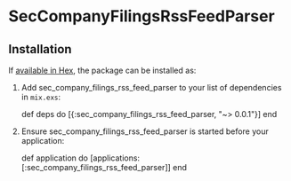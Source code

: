 # SecCompanyFilingsRssFeedParser

## Installation

If [available in Hex](https://hex.pm/docs/publish), the package can be installed as:

  1. Add sec_company_filings_rss_feed_parser to your list of dependencies in `mix.exs`:

        def deps do
          [{:sec_company_filings_rss_feed_parser, "~> 0.0.1"}]
        end

  2. Ensure sec_company_filings_rss_feed_parser is started before your application:

        def application do
          [applications: [:sec_company_filings_rss_feed_parser]]
        end


